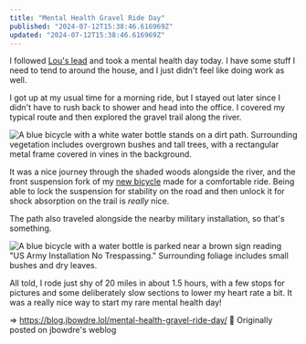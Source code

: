 ```yaml
---
title: "Mental Health Gravel Ride Day"
published: "2024-07-12T15:38:46.616969Z"
updated: "2024-07-12T15:38:46.616969Z"
---
```


I followed [Lou's lead](https://louplummer.lol/taking-a-mental-health-day/) and took a mental health day today. I have some stuff I need to tend to around the house, and I just didn't feel like doing work as well.

I got up at my usual time for a morning ride, but I stayed out later since I didn't have to rush back to shower and head into the office. I covered my typical route and then explored the gravel trail along the river.

![A blue bicycle with a white water bottle stands on a dirt path. Surrounding vegetation includes overgrown bushes and tall trees, with a rectangular metal frame covered in vines in the background.](https://bear-images.sfo2.cdn.digitaloceanspaces.com/jbowdre-1720796928.jpg)

It was a nice journey through the shaded woods alongside the river, and the front suspension fork of my [new bicycle](/new-ride/) made for a comfortable ride. Being able to lock the suspension for stability on the road and then unlock it for shock absorption on the trail is *really* nice.

The path also traveled alongside the nearby military installation, so that's something.

![A blue bicycle with a water bottle is parked near a brown sign reading "US Army Installation No Trespassing." Surrounding foliage includes small bushes and dry leaves.](https://bear-images.sfo2.cdn.digitaloceanspaces.com/jbowdre-1720796929.jpg)

All told, I rode just shy of 20 miles in about 1.5 hours, with a few stops for pictures and some deliberately slow sections to lower my heart rate a bit. It was a really nice way to start my rare mental health day!

=> https://blog.jbowdre.lol/mental-health-gravel-ride-day/ 📡 Originally posted on jbowdre's weblog